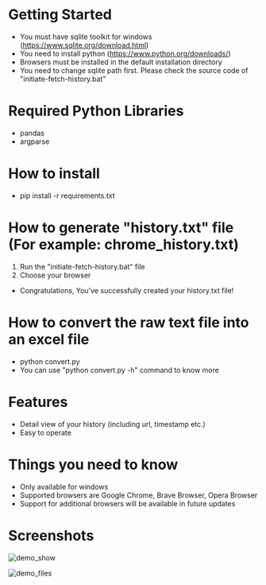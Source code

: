 # Getting Started
- You must have sqlite toolkit for windows (https://www.sqlite.org/download.html)
- You need to install python (https://www.python.org/downloads/)
- Browsers must be installed in the default installation directory
- You need to change sqlite path first. Please check the source code of "initiate-fetch-history.bat"

# Required Python Libraries
- pandas
- argparse

# How to install
- pip install -r requirements.txt

# How to generate "history.txt" file (For example: chrome_history.txt)
1. Run the "initiate-fetch-history.bat" file
2. Choose your browser
- Congratulations, You've successfully created your history.txt file!

# How to convert the raw text file into an excel file
- python convert.py <input-file> <output-file>
- You can use "python convert.py -h" command to know more

# Features
- Detail view of your history (including url, timestamp etc.)
- Easy to operate

# Things you need to know
- Only available for windows
- Supported browsers are Google Chrome, Brave Browser, Opera Browser
- Support for additional browsers will be available in future updates

# Screenshots
![demo_show](https://github.com/user-attachments/assets/4cecb9df-b119-4bf3-97f0-adfa716802dd)

![demo_files](https://github.com/user-attachments/assets/0d3acc23-af19-493c-8494-49276e3a3b7d)
